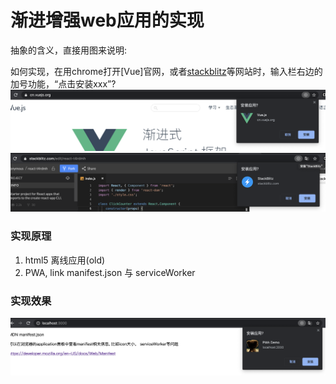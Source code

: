 # 渐进增强web应用的实现

抽象的含义，直接用图来说明:

如何实现，在用chrome打开[Vue]官网，或者[stackblitz](https://stackblitz.com/edit/react-t4rdmh)等网站时，输入栏右边的加号功能，“点击安装xxx”?
![vue](./assets/WX20201102-104454@2x.png)
![stackblitz](./assets/WX20201102-104604@2x.png)

### 实现原理

1. html5 离线应用(old)
2. PWA, link manifest.json 与 serviceWorker

### 实现效果

![pwa_demo](./assets/WX20201102-120648@2x.png)